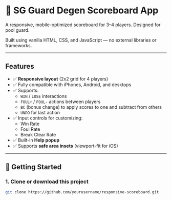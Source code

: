 # 🎯 SG Guard Degen Scoreboard App

A responsive, mobile-optimized scoreboard for 3–4 players. Designed for pool guard.

Built using vanilla HTML, CSS, and JavaScript — no external libraries or frameworks.

---

##  Features

- ✅ **Responsive layout** (2x2 grid for 4 players)
- ✅ Fully compatible with iPhones, Android, and desktops
- ✅ Supports:
  - `WIN` / `LOSE` interactions
  - `FOUL+` / `FOUL-` actions between players
  - `BC` (bonus change) to apply scores to one and subtract from others
  - `UNDO` for last action
- ✅ Input controls for customizing:
  - Win Rate
  - Foul Rate
  - Break Clear Rate
- ✅ Built-in **Help popup**
- ✅ Supports **safe area insets** (viewport-fit for iOS)

---

## 🚀 Getting Started

### 1. Clone or download this project

```bash
git clone https://github.com/yourusername/responsive-scoreboard.git
